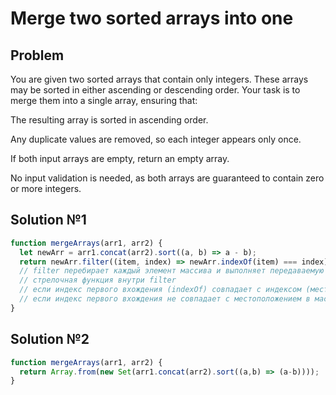 # Merge two sorted arrays into one

## Problem
You are given two sorted arrays that contain only integers. These arrays may be sorted in either ascending or descending order. Your task is to merge them into a single array, ensuring that:

The resulting array is sorted in ascending order.

Any duplicate values are removed, so each integer appears only once.

If both input arrays are empty, return an empty array.

No input validation is needed, as both arrays are guaranteed to contain zero or more integers.

## Solution №1
```javascript
function mergeArrays(arr1, arr2) {
  let newArr = arr1.concat(arr2).sort((a, b) => a - b);
  return newArr.filter((item, index) => newArr.indexOf(item) === index);
  // filter перебирает каждый элемент массива и выполняет передаваемую функцию
  // стрелочная функция внутри filter
  // если индекс первого вхождения (indexOf) совпадает с индексом (местоположением) в массиве - все норм
  // если индекс первого вхождения не совпадает с местоположением в массиве - убирается фильтром
}
```

## Solution №2
```javascript
function mergeArrays(arr1, arr2) {
  return Array.from(new Set(arr1.concat(arr2).sort((a,b) => (a-b))));
}
```
